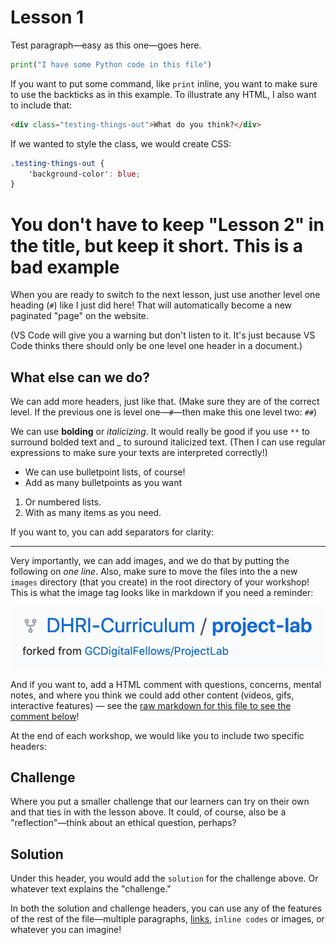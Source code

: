 # Lesson 1

Test paragraph—easy as this one—goes here.

```python
print("I have some Python code in this file")
```

If you want to put some command, like `print` inline, you want to make sure to use the backticks as in this example. To illustrate any HTML, I also want to include that:

```html
<div class="testing-things-out">What do you think?</div>
```

If we wanted to style the class, we would create CSS:

```css
.testing-things-out {
    'background-color': blue;
}
```

# You don't have to keep "Lesson 2" in the title, but keep it short. This is a bad example

When you are ready to switch to the next lesson, just use another level one heading (`#`) like I just did here! That will automatically become a new paginated "page" on the website.

(VS Code will give you a warning but don't listen to it. It's just because VS Code thinks there should only be one level one header in a document.)

## What else can we do?

We can add more headers, just like that. (Make sure they are of the correct level. If the previous one is level one—`#`—then make this one level two: `##`)

We can use **bolding** or _italicizing_. It would really be good if you use `**` to surround bolded text and *_* to suround italicized text. (Then I can use regular expressions to make sure your texts are interpreted correctly!)

- We can use bulletpoint lists, of course!
- Add as many bulletpoints as you want

1. Or numbered lists.
2. With as many items as you need.

If you want to, you can add separators for clarity:

---

Very importantly, we can add images, and we do that by putting the following on _one line_. Also, make sure to move the files into the a new `images` directory (that you create) in the root directory of your workshop! This is what the image tag looks like in markdown if you need a reminder:

![This is the alt-text that describes the image](images/test-screenshot.png)

And if you want to, add a HTML comment with questions, concerns, mental notes, and where you think we could add other content (videos, gifs, interactive features) — see the [raw markdown for this file to see the comment below](http://www.github.com/DHRI-Curriculum/project-lab/blob/v2.0-kalle-testing-lessons/assessment.md)!

<!-- This is less structured so feel free to just add this content however you see fit. Perhaps, right here, we want a gif that shows the way that you'd interact with a text editor, or something similar? -->

At the end of each workshop, we would like you to include two specific headers:

## Challenge

Where you put a smaller challenge that our learners can try on their own and that ties in with the lesson above. It could, of course, also be a "reflection"—think about an ethical question, perhaps?

## Solution

Under this header, you would add the `solution` for the challenge above. Or whatever text explains the "challenge."

In both the solution and challenge headers, you can use any of the features of the rest of the file—multiple paragraphs, [links](), `inline codes` or images, or whatever you can imagine!
